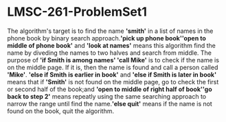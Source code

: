 # LMSC-261-ProblemSet1 
 
The algorithm's target is to find the name **'smith'** in a list of names in the phone book by binary search approach.**'pick up phone book''open to middle of phone book'** and **'look at names'** means this algorithm find the name by diveding the names to two halves and search from middle. The purpose of **'if Smith is among names' 'call Mike'** is to check if the name is on the middle page. If it is, then the name is found and call a person called **'Mike'**. **'else if Smith is earlier in book'** and **'else if Smith is later in book'** means that if **'Smith'** is not found on the middle page, go to check the first or second half of the book;and **'open to middle of right half of book''go back to step 2'** means repeatly using the same searching approach to narrow the range until find the name.**'else quit'** means if the name is not found on the book, quit the algorithm. 